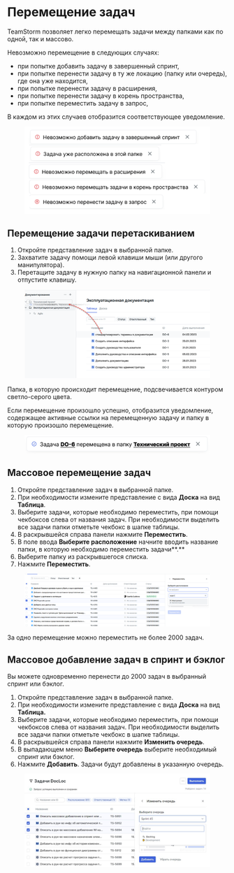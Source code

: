 # Перемещение задач

TeamStorm позволяет легко перемещать задачи между папками как по одной, так и массово.

Невозможно перемещение в следующих случаях:

* при попытке добавить задачу в завершенный спринт,
* при попытке перенести задачу в ту же локацию (папку или очередь), где она уже находится,
* при попытке перенести задачу в расширения,
* при попытке перенести задачу в корень пространства,
* при попытке переместить задачу в запрос,

В каждом из этих случаев отобразится соответствующее уведомление.

<figure><img src="../../../.gitbook/assets/изображение (2) (1) (1) (1) (1).png" alt=""><figcaption></figcaption></figure>

## Перемещение задачи перетаскиванием

1. Откройте представление задач в выбранной папке.
2. Захватите задачу помощи левой клавиши мыши (или другого манипулятора).
3. Перетащите задачу в нужную папку на навигационной панели и отпустите клавишу.

<figure><img src="../../../.gitbook/assets/изображение (215).png" alt=""><figcaption></figcaption></figure>

Папка, в которую происходит перемещение, подсвечивается контуром светло-серого цвета.

Если перемещение произошло успешно, отобразится уведомление, содержащее активные ссылки на перемещенную задачу и папку в которую произошло перемещение.

<figure><img src="../../../.gitbook/assets/изображение (61).png" alt=""><figcaption></figcaption></figure>

## Массовое перемещение задач

1. Откройте представление задач в выбранной папке.
2. При необходимости измените представление с вида **Доска** на вид **Таблица**.&#x20;
3. Выберите задачи, которые необходимо переместить, при помощи чекбоксов слева от названия задач. При необходимости выделить все задачи папки отметьте чекбокс в шапке таблицы.&#x20;
4. В раскрывшейся справа  панели нажмите **Переместить**.
5. В поле ввода **Выберите расположение** начните вводить название папки, в которую необходимо переместить задачи**.**&#x20;
6. Выберите папку из раскрывшегося списка.
7. Нажмите **Переместить**.

<figure><img src="../../../.gitbook/assets/изображение (196).png" alt=""><figcaption></figcaption></figure>

За одно перемещение можно переместить не более 2000 задач.

## Массовое добавление задач в спринт и бэклог

Вы можете одновременно перенести до 2000 задач в выбранный спринт или бэклог.

1. Откройте представление задач в выбранной папке.
2. При необходимости измените представление с вида **Доска** на вид **Таблица.**
3. Выберите задачи, которые необходимо переместить, при помощи чекбоксов слева от названия задач. При необходимости выделить все задачи папки отметьте чекбокс в шапке таблицы.
4. В раскрывшейся справа панели нажмите **Изменить очередь**.
5. В выпадающем меню **Выберите очередь** выберите необходимый спринт или бэклог.&#x20;
6. Нажмите **Добавить**. Задачи будут добавлены в указанную очередь.

<figure><img src="../../../.gitbook/assets/изображение (204).png" alt=""><figcaption></figcaption></figure>



##
